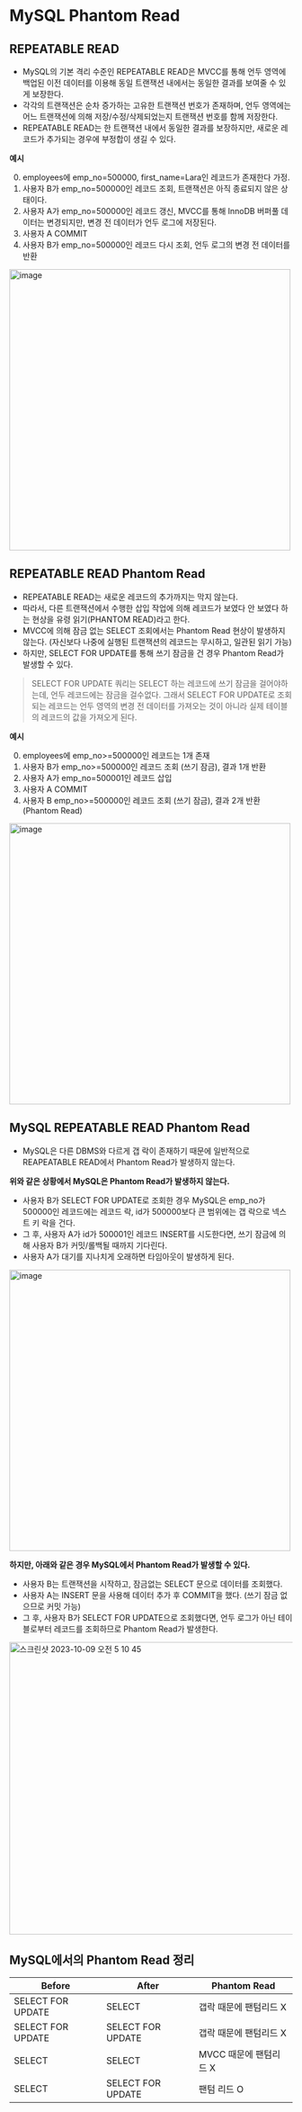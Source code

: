 # MySQL Phantom Read

## REPEATABLE READ
* MySQL의 기본 격리 수준인 REPEATABLE READ은 MVCC를 통해 언두 영역에 백업된 이전 데이터를 이용해 동일 트랜잭션 내에서는 동일한 결과를 보여줄 수 있게 보장한다.
* 각각의 트랜잭션은 순차 증가하는 고유한 트랜잭션 번호가 존재하며, 언두 영역에는 어느 트랜잭션에 의해 저장/수정/삭제되었는지 트랜잭션 번호를 함께 저장한다. 
* REPEATABLE READ는 한 트랜잭션 내에서 동일한 결과를 보장하지만, 새로운 레코드가 추가되는 경우에 부정합이 생길 수 있다.

**예시**  

0. employees에 emp_no=500000, first_name=Lara인 레코드가 존재한다 가정.
1. 사용자 B가 emp_no=500000인 레코드 조회, 트랜잭션은 아직 종료되지 않은 상태이다.
2. 사용자 A가 emp_no=500000인 레코드 갱신, MVCC를 통해 InnoDB 버퍼풀 데이터는 변경되지만, 변경 전 데이터가 언두 로그에 저장된다.
4. 사용자 A COMMIT
5. 사용자 B가 emp_no=500000인 레코드 다시 조회, 언두 로그의 변경 전 데이터를 반환 

<img width="500" alt="image" src="https://github.com/twoosky/TIL/assets/50009240/3b83ff44-4719-44c7-be5b-2f9d4e8770f5">

## REPEATABLE READ Phantom Read
* REPEATABLE READ는 새로운 레코드의 추가까지는 막지 않는다.
* 따라서, 다른 트랜잭션에서 수행한 삽입 작업에 의해 레코드가 보였다 안 보였다 하는 현상을 유령 읽기(PHANTOM READ)라고 한다.
* MVCC에 의해 잠금 없는 SELECT 조회에서는 Phantom Read 현상이 발생하지 않는다. (자신보다 나중에 실행된 트랜잭션의 레코드는 무시하고, 일관된 읽기 가능)
* 하지만, SELECT FOR UPDATE를 통해 쓰기 잠금을 건 경우 Phantom Read가 발생할 수 있다.
> SELECT FOR UPDATE 쿼리는 SELECT 하는 레코드에 쓰기 잠금을 걸어야하는데, 언두 레코드에는 잠금을 걸수없다.
> 그래서 SELECT FOR UPDATE로 조회되는 레코드는 언두 영역의 변경 전 데이터를 가져오는 것이 아니라 실제 테이블의 레코드의 값을 가져오게 된다.

**예시**

0. employees에 emp_no>=500000인 레코드는 1개 존재
1. 사용자 B가 emp_no>=500000인 레코드 조회 (쓰기 잠금), 결과 1개 반환
2. 사용자 A가 emp_no=500001인 레코드 삽입
3. 사용자 A COMMIT
4. 사용자 B emp_no>=500000인 레코드 조회 (쓰기 잠금), 결과 2개 반환 (Phantom Read)

<img width="500" alt="image" src="https://github.com/twoosky/TIL/assets/50009240/a050240b-2c29-4fd2-aef8-e3d2136bbfaf">

## MySQL REPEATABLE READ Phantom Read
* MySQL은 다른 DBMS와 다르게 갭 락이 존재하기 때문에 일반적으로 REAPEATABLE READ에서 Phantom Read가 발생하지 않는다.

**위와 같은 상황에서 MySQL은 Phantom Read가 발생하지 않는다.**
* 사용자 B가 SELECT FOR UPDATE로 조회한 경우 MySQL은 emp_no가 500000인 레코드에는 레코드 락, id가 500000보다 큰 범위에는 갭 락으로 넥스트 키 락을 건다.
* 그 후, 사용자 A가 id가 500001인 레코드 INSERT를 시도한다면, 쓰기 잠금에 의해 사용자 B가 커밋/롤백될 때까지 기다린다.
* 사용자 A가 대기를 지나치게 오래하면 타임아웃이 발생하게 된다.

<img width="500" alt="image" src="https://github.com/twoosky/TIL/assets/50009240/7ac485be-d849-4aeb-bd00-f61c52360a3d">


**하지만, 아래와 같은 경우 MySQL에서 Phantom Read가 발생할 수 있다.**
* 사용자 B는 트랜잭션을 시작하고, 잠금없는 SELECT 문으로 데이터를 조회했다.
* 사용자 A는 INSERT 문을 사용해 데이터 추가 후 COMMIT을 했다. (쓰기 잠금 없으므로 커밋 가능)
* 그 후, 사용자 B가 SELECT FOR UPDATE으로 조회했다면, 언두 로그가 아닌 테이블로부터 레코드를 조회하므로 Phantom Read가 발생한다.

<img width="520" alt="스크린샷 2023-10-09 오전 5 10 45" src="https://github.com/twoosky/TIL/assets/50009240/9fde12fd-ea61-4ace-902e-0dbc5c117d33">

## MySQL에서의 Phantom Read 정리
|Before|After|Phantom Read|
|---|---|---|
|SELECT FOR UPDATE|SELECT| 갭락 때문에 팬텀리드 X|
|SELECT FOR UPDATE|SELECT FOR UPDATE| 갭락 때문에 팬텀리드 X|
|SELECT|SELECT| MVCC 때문에 팬텀리드 X|
|SELECT|SELECT FOR UPDATE| 팬텀 리드 O|
